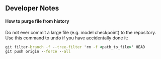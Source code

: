 ## Developer Notes

#### How to purge file from history

Do not ever commit a large file (e.g. model checkpoint) to the repository.
Use this command to undo if you have accidentally done it:

```cmd
git filter-branch -f --tree-filter 'rm -f <path_to_file>' HEAD
git push origin --force --all
```
